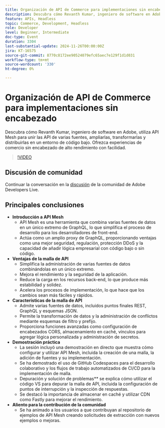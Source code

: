 ```yaml
---
title: Organización de API de Commerce para implementaciones sin encabezado
description: Descubra cómo Revanth Kumar, ingeniero de software en Adobe, utiliza API Mesh para integrar y administrar varias fuentes de datos para experiencias de comercio sin encabezado de alto rendimiento, con beneficios como seguridad mejorada, rendimiento y desarrollo simplificado.
feature: APIs, Headless
topic: Commerce, Development, Headless
role: Developer
level: Beginner, Intermediate
doc-type: Event
duration: 3304
last-substantial-update: 2024-11-26T00:00:00Z
jira: KT-16575
source-git-commit: 8770c8172ee90524079efc65aec7e129f1d1d031
workflow-type: tm+mt
source-wordcount: '330'
ht-degree: 0%

---
```



# Organización de API de Commerce para implementaciones sin encabezado

Descubra cómo Revanth Kumar, ingeniero de software en Adobe, utiliza API Mesh para unir las API de varias fuentes, ampliarlas, transformarlas y distribuirlas en un entorno de código bajo. Ofrezca experiencias de comercio sin encabezado de alto rendimiento con facilidad.

>[!VIDEO](https://video.tv.adobe.com/v/3440402/?learn=on&enablevpops)

## Discusión de comunidad

Continuar la conversación en la [discusión](https://adobe.ly/40IDxO9) de la comunidad de Adobe Developers Live.

## Principales conclusiones

* **Introducción a API Mesh**
   * API Mesh es una herramienta que combina varias fuentes de datos en un único extremo de GraphQL, lo que simplifica el proceso de desarrollo para los desarrolladores de front-end.
   * Actúa como un amplio proxy de GraphQL, proporcionando ventajas como una mejor seguridad, regulación, protección DDoS y la capacidad de añadir lógica empresarial con código bajo o sin código.
* **Ventajas de la malla de API**
   * Simplifica la administración de varias fuentes de datos combinándolas en un único extremo.
   * Mejora el rendimiento y la seguridad de la aplicación.
   * Reduce la carga en los recursos back-end, lo que produce más estabilidad y solidez.
   * Acelera los procesos de implementación, lo que hace que los cambios sean más fáciles y rápidos.
* **Características de la malla de API**
   * Admite varias fuentes de datos, incluidos puntos finales REST, GraphQL y esquemas JSON.
   * Permite la transformación de datos y la administración de conflictos mediante esquemas de filtro y prefijo.
   * Proporciona funciones avanzadas como configuración de encabezados CORS, almacenamiento en caché, vínculos para agregar lógica personalizada y administración de secretos.
* **Demostración práctica**
   * La sesión incluyó una demostración en directo que muestra cómo configurar y utilizar API Mesh, incluida la creación de una malla, la adición de fuentes y su implementación.
   * Se ha demostrado el uso de GitHub Codespaces para el desarrollo colaborativo y los flujos de trabajo automatizados de CI/CD para la implementación de malla.
   * Depuración y solución de problemas** se explica cómo utilizar el código VS para depurar la malla de API, incluida la configuración de puntos de interrupción y la inspección de respuestas.
   * Se destacó la importancia de almacenar en caché y utilizar CDN como Fastly para mejorar el rendimiento.
* **Aliento para la contribución de la comunidad**
   * Se ha animado a los usuarios a que contribuyan al repositorio de ejemplos de API Mesh creando solicitudes de extracción con nuevos ejemplos o mejoras.
